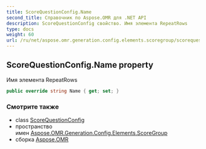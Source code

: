 ```yaml
---
title: ScoreQuestionConfig.Name
second_title: Справочник по Aspose.OMR для .NET API
description: ScoreQuestionConfig свойство. Имя элемента RepeatRows
type: docs
weight: 60
url: /ru/net/aspose.omr.generation.config.elements.scoregroup/scorequestionconfig/name/
---
```

## ScoreQuestionConfig.Name property

Имя элемента RepeatRows

```csharp
public override string Name { get; set; }
```

### Смотрите также

* class [ScoreQuestionConfig](../)
* пространство имен [Aspose.OMR.Generation.Config.Elements.ScoreGroup](../../scorequestionconfig/)
* сборка [Aspose.OMR](../../../)


